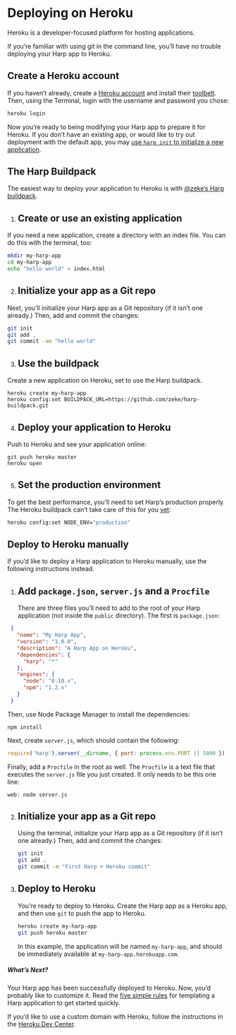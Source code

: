 # Deploying on Heroku

Heroku is a developer-focused platform for hosting applications.

If you’re familiar with using git in the command line, you’ll have no trouble deploying your Harp app to Heroku.

## Create a Heroku account

If you haven’t already, create a [Heroku account](https://api.heroku.com/signup/devcenter) and install their [toolbelt](https://toolbelt.heroku.com/). Then, using the Terminal, login with the username and password you chose:

```sh
heroku login
```

Now you’re ready to being modifying your Harp app to prepare it for Heroku. If you don’t have an existing app, or would like to try out deployment with the default app, you may [use `harp init` to initialize a new application](/docs/environment/init).

## The Harp Buildpack

The easiest way to deploy your application to Heroku is with [@zeke’s Harp buildpack](https://github.com/zeke/harp-buildpack).

1. ## Create or use an existing application

  If you need a new application, create a directory with an index file. You can do this with the terminal, too:

  ```sh
  mkdir my-harp-app
  cd my-harp-app
  echo "hello world" > index.html
  ```

2. ## Initialize your app as a Git repo

  Next, you’ll initialize your Harp app as a Git repository (if it isn’t one already.) Then, add and commit the changes:

  ```sh
  git init
  git add .
  git commit -am "hello world"
  ```

3. ## Use the buildpack

  Create a new application on Heroku, set to use the Harp buildpack.

  ```
  heroku create my-harp-app
  heroku config:set BUILDPACK_URL=https://github.com/zeke/harp-buildpack.git
  ```

4. ## Deploy your application to Heroku

  Push to Heroku and see your application online:

  ```
  git push heroku master
  heroku open
  ```

5. ## Set the production environment

To get the best performance, you’ll need to set Harp’s production properly. The Heroku buildpack can’t take care of this for you [yet](https://github.com/zeke/harp-buildpack/issues/8):


```bash
heroku config:set NODE_ENV="production"
```

## Deploy to Heroku manually

If you’d like to deploy a Harp application to Heroku manually, use the following instructions instead.

1. ## Add `package.json`, `server.js` and a `Procfile`

   There are three files you’ll need to add to the root of your Harp application (not inside the `public` directory). The first is `package.json`:

  ```json
   {
     "name": "My Harp App",
     "version": "1.0.0",
     "description": "A Harp App on Heroku",
     "dependencies": {
       "harp": "*"
     },
     "engines": {
       "node": "0.10.x",
       "npm": "1.2.x"
     }
   }
   ```

   Then, use Node Package Manager to install the dependencies:

   ```
   npm install
   ```

   Next, create `server.js`, which should contain the following:

   ```js
   require('harp').server(__dirname, { port: process.env.PORT || 5000 })
   ```

   Finally, add a `Procfile` in the root as well. The `Procfile` is a text file that executes the `server.js` file you just created. It only needs to be this one line:

   ```
   web: node server.js
   ```

2. ## Initialize your app as a Git repo

   Using the terminal, initialize your Harp app as a Git repository (if it isn’t one already.) Then, add and commit the changes:

   ```sh
   git init
   git add .
   git commit -m "First Harp + Heroku commit"
   ```

3. ## Deploy to Heroku

   You’re ready to deploy to Heroku. Create the Harp app as a Heroku app, and then use `git` to push the app to Heroku.

   ```sh
   heroku create my-harp-app
   git push heroku master
   ```

   In this example, the application will be named `my-harp-app`, and should be immediately available at `my-harp-app.herokuapp.com`.

##### What’s Next?

Your Harp app has been successfully deployed to Heroku. Now, you’d probably like to customize it. Read the [five simple rules](http://harpjs.com/docs/development/rules) for templating a Harp application to get started quickly.

If you’d like to use a custom domain with Heroku, follow the instructions in the [Heroku Dev Center](https://devcenter.heroku.com/articles/custom-domains).
